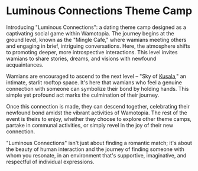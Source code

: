 # Luminous Connections Theme Camp

Introducing "Luminous Connections": a dating theme camp designed as a captivating social game within Wamotopia.  The journey begins at the ground level, known as the "Mingle Cafe," where wamians meeting others and engaging in brief, intriguing conversations. Here, the atmosphere shifts to  promoting deeper, more introspective interactions. This level invites wamians to share stories, dreams, and visions with newfound acquaintances.

Wamians are encouraged to ascend to the next level – "Sky of [Kusala](https://en.wikipedia.org/wiki/Merit_(Buddhism)#Pu%C3%B1%C3%B1a,_kusala_and_Nirvana)," an intimate, starlit rooftop space. It's here that wamians who feel a genuine connection with someone can symbolize their bond by holding hands. This simple yet profound act marks the culmination of their journey.

Once this connection is made, they can descend together, celebrating their newfound bond amidst the vibrant activities of Wamotopia. The rest of the event is theirs to enjoy, whether they choose to explore other theme camps, partake in communal activities, or simply revel in the joy of their new connection.

"Luminous Connections" isn't just about finding a romantic match; it's about the beauty of human interaction and the journey of finding someone with whom you resonate, in an environment that's supportive, imaginative, and respectful of individual expressions.
